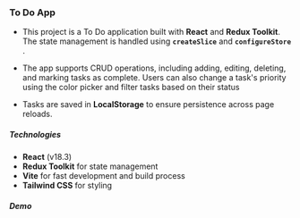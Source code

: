 ### To Do App

- This project is a To Do application built with **React** and **Redux Toolkit**. The state management is handled using
  **`createSlice`** and **`configureStore`** .

- The app supports CRUD operations, including adding, editing, deleting, and marking tasks as complete. Users can also change a task's priority using the color picker and filter tasks based on their status

- Tasks are saved in **LocalStorage** to ensure persistence across page reloads.

##### Technologies

- **React** (v18.3)
- **Redux Toolkit** for state management
- **Vite** for fast development and build process
- **Tailwind CSS** for styling

##### Demo
